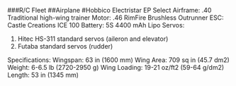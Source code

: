 ###R/C Fleet
##Airplane 
#Hobbico Electristar EP Select
Airframe: .40 Traditional high-wing trainer
Motor: .46 RimFire Brushless Outrunner
ESC: Castle Creations ICE 100
Battery: 5S 4400 mAh Lipo
Servos: 
1) Hitec HS-311 standard servos (aileron and elevator)
2) Futaba standard servos (rudder)

Specifications:
Wingspan: 63 in (1600 mm)
Wing Area: 709 sq in (45.7 dm2)
Weight: 6-6.5 lb (2720-2950 g)
Wing Loading: 19-21 oz/ft2 (59-64 g/dm2)
Length: 53 in (1345 mm)
